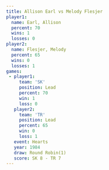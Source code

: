 ```yaml
---
title: Allison Earl vs Melody Flesjer
player1:               
  name: Earl, Allison  
  percent: 70          
  wins: 1              
  losses: 0            
player2:               
  name: Flesjer, Melody
  percent: 65          
  wins: 0              
  losses: 1            
games:
 - player1:        
     team: 'SK'    
     position: Lead
     percent: 70   
     win: 1        
     loss: 0       
   player2:        
     team: 'TR'    
     position: Lead
     percent: 65   
     win: 0        
     loss: 1       
   event: Hearts       
   year: 1984          
   draw: Round Robin(1)
   score: SK 8 - TR 7  
---
```

